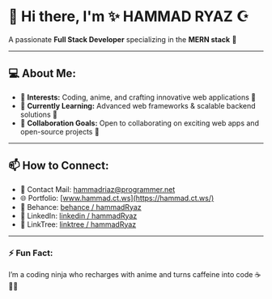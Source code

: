# 👋 Hi there, I'm ✨ HAMMAD RYAZ ☪︎
A passionate **Full Stack Developer** specializing in the **MERN stack** 🚀  

---

## 💻 About Me:  
- 👀 **Interests:** Coding, anime, and crafting innovative web applications 🎨  
- 🌱 **Currently Learning:** Advanced web frameworks & scalable backend solutions 🔧  
- 💞️ **Collaboration Goals:** Open to collaborating on exciting web apps and open-source projects 🤝  

---

## 📫 How to Connect:  
- 📧 Contact Mail: [hammadriaz@programmer.net](mailto:hammadriaz@programmer.net)  
- 🌐 Portfolio: [www.hammad.ct.ws](https://hammad.ct.ws/)
- 🎨 Behance: [behance / hammadRyaz](https://www.behance.net/hammadryaz) 
- 📇 LinkedIn: [linkedin / hammadRyaz](https://linkedin.com/in/hammadryaz)
- 🌳 LinkTree: [linktree / hammadRyaz](https://linktr.ee/hammadryaz)

---

### ⚡ Fun Fact:  
I’m a coding ninja who recharges with anime and turns caffeine into code ☕👨‍💻  
